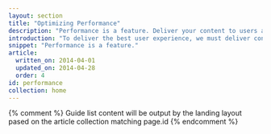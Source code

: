```yaml
---
layout: section
title: "Optimizing Performance"
description: "Performance is a feature. Deliver your content to users as quickly as possible. Once they're in your app, make page interaction and rendering as smooth as possible."
introduction: "To deliver the best user experience, we must deliver content as quickly as possible (&lt;1 second), and ensure that our code is always able respond to user input within milliseconds (&lt;16 milliseconds)."
snippet: "Performance is a feature."
article:
  written_on: 2014-04-01
  updated_on: 2014-04-28
  order: 4
id: performance
collection: home
---
```


{% comment %}
Guide list content will be output by the landing layout pased on the article collection matching page.id
{% endcomment %}


